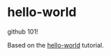# hello-world
github 101!

Based on the [hello-world](https://guides.github.com/activities/hello-world/) tutorial.
